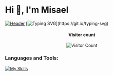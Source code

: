 <h1 align="left">Hi 👋, I'm Misael</h1>

[![Header](https://github.com/misadevs/misadevs/blob/main/header.png)](misadevs.com)
[![Typing SVG](https://readme-typing-svg.demolab.com?font=Fira+Code&weight=700&size=30&pause=1000&random=false&width=435&lines=If+you+can+imagine%2C+you+can+do+it!)](https://git.io/typing-svg)
<div align="center">
  <h4>Visitor count</h4>
  
  ![Visitor Count](https://profile-counter.glitch.me/misadevs/count.svg)
</div>

<h3 align="left">Languages and Tools:</h3>

[![My Skills](https://skillicons.dev/icons?i=ts,js,go,py,dart,kotlin,c,cpp,nodejs,react,nextjs,astro,vite,svelte,redux,remix,electron,webpack,pug,jquery,html,angular,flask,flutter,tailwind,styledcomponents,css,prisma,sqlite,postgres,mysql,mongodb,express,nestjs,firebase,supabase,docker,cloudflare,gcp,heroku,git,gitlab,vim,neovim,linux,maven,postman,vercel,ai,ps,xd&perline=8)](https://skillicons.dev)

